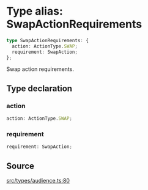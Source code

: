 # Type alias: SwapActionRequirements

```ts
type SwapActionRequirements: {
  action: ActionType.SWAP;
  requirement: SwapAction;
};
```

Swap action requirements.

## Type declaration

### action

```ts
action: ActionType.SWAP;
```

### requirement

```ts
requirement: SwapAction;
```

## Source

[src/types/audience.ts:80](https://github.com/torque-labs/torque-ts-sdk/blob/c95828d99ae8c726ef550803d1dbba9bc4dfc9f3/src/types/audience.ts#L80)
